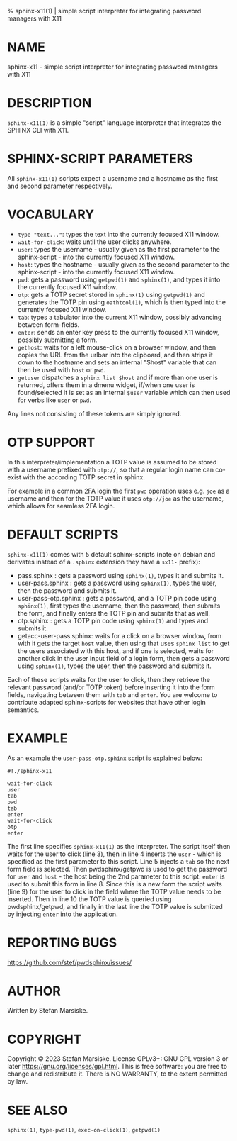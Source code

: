 % sphinx-x11(1) | simple script interpreter for integrating password managers with X11

# NAME

sphinx-x11 - simple script interpreter for integrating password managers with X11

# DESCRIPTION

`sphinx-x11(1)` is a simple "script" language interpreter that
integrates the SPHINX CLI with X11.

# SPHINX-SCRIPT PARAMETERS

All `sphinx-x11(1)` scripts expect a username and a hostname as the
first and second parameter respectively.

# VOCABULARY

  - `type "text..."`: types the text into the currently focused X11 window.
  - `wait-for-click`: waits until the user clicks anywhere.
  - `user`: types the username - usually given as the first parameter
    to the sphinx-script - into the currently focused X11 window.
  - `host`: types the hostname - usually given as the second parameter
    to the sphinx-script - into the currently focused X11 window.
  - `pwd`: gets a password using `getpwd(1)` and `sphinx(1)`, and
    types it into the currently focused X11 window.
  - `otp`: gets a TOTP secret stored in `sphinx(1)` using `getpwd(1)`
    and generates the TOTP pin using `oathtool(1)`, which is then
    typed into the currently focused X11 window.
  - `tab`: types a tabulator into the current X11 window, possibly
    advancing between form-fields.
  - `enter`: sends an enter key press to the currently focused X11
    window, possibly submitting a form.
  - `gethost`: waits for a left mouse-click on a browser window, and
    then copies the URL from the urlbar into the clipboard, and then
    strips it down to the hostname and sets an internal "$host"
    variable that can then be used with `host` or `pwd`.
  - `getuser` dispatches a `sphinx list $host` and if more than one
    user is returned, offers them in a dmenu widget, if/when one user
    is found/selected it is set as an internal `$user` variable which
    can then used for verbs like `user` or `pwd`.

Any lines not consisting of these tokens are simply ignored.

# OTP SUPPORT

In this interpreter/implementation a TOTP value is assumed to be
stored with a username prefixed with `otp://`, so that a regular login
name can co-exist with the according TOTP secret in sphinx.

For example in a common 2FA login the first `pwd` operation uses
e.g. `joe` as a username and then for the TOTP value it uses
`otp://joe` as the username, which allows for seamless 2FA login.

# DEFAULT SCRIPTS

`sphinx-x11(1)` comes with 5 default sphinx-scripts (note on debian and
derivates instead of a `.sphinx` extension they have a `sx11-` prefix):

 - pass.sphinx <user> <host>: gets a password using `sphinx(1)`, types
   it and submits it.
 - user-pass.sphinx <user> <host>: gets a password using `sphinx(1)`,
   types the user, then the password and submits it.
 - user-pass-otp.sphinx <user> <host>: gets a password, and a TOTP pin
   code using `sphinx(1)`, first types the username, then the
   password, then submits the form, and finally enters the TOTP pin
   and submits that as well.
 - otp.sphinx <user> <host>: gets a TOTP pin code using `sphinx(1)`
   and types and submits it.
 - getacc-user-pass.sphinx: waits for a click on a browser window,
   from with it gets the target `host` value, then using that uses
   `sphinx list` to get the users associated with this host, and if
   one is selected, waits for another click in the user input field of
   a login form, then gets a password using `sphinx(1)`, types the user,
   then the password and submits it.

Each of these scripts waits for the user to click, then they retrieve
the relevant password (and/or TOTP token) before inserting it into the
form fields, navigating between them with `tab` and `enter`. You are
welcome to contribute adapted sphinx-scripts for websites that have
other login semantics.

# EXAMPLE

As an example the `user-pass-otp.sphinx` script
is explained below:

```
#!./sphinx-x11

wait-for-click
user
tab
pwd
tab
enter
wait-for-click
otp
enter
```

The first line specifies `sphinx-x11(1)` as the interpreter. The script
itself then waits for the user to click (line 3), then in line 4
inserts the `user` - which is specified as the first parameter to this
script. Line 5 injects a `tab` so the next form field is
selected. Then pwdsphinx/getpwd is used to get the password for `user`
and `host` - the host being the 2nd parameter to this script. `enter`
is used to submit this form in line 8. Since this is a new form the
script waits (line 9) for the user to click in the field where the
TOTP value needs to be inserted. Then in line 10 the TOTP value is
queried using pwdsphinx/getpwd, and finally in the last line the TOTP
value is submitted by injecting `enter` into the application.


# REPORTING BUGS

https://github.com/stef/pwdsphinx/issues/

# AUTHOR

Written by Stefan Marsiske.

# COPYRIGHT

Copyright © 2023 Stefan Marsiske.  License GPLv3+: GNU GPL version 3 or later <https://gnu.org/licenses/gpl.html>.
This is free software: you are free to change and redistribute it.  There is NO WARRANTY, to the extent permitted by law.

# SEE ALSO

`sphinx(1)`, `type-pwd(1)`, `exec-on-click(1)`,  `getpwd(1)`
